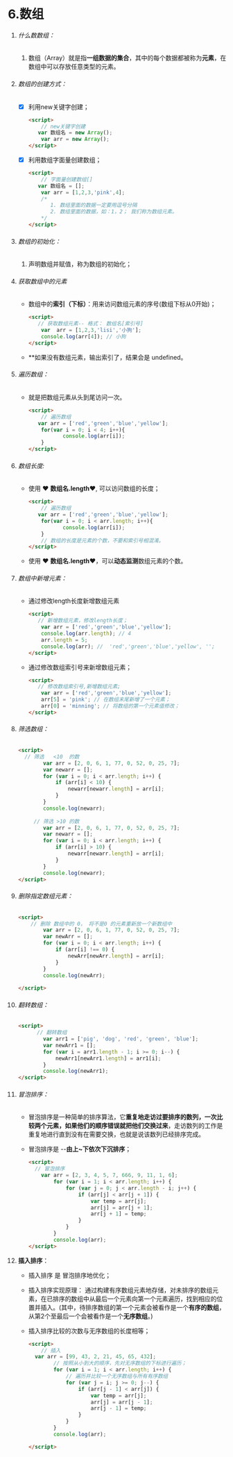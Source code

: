 # 6.数组

1. ###### 什么数数组：

   1. 数组（Array）就是指**一组数据的集合**，其中的每个数据都被称为**元素**，在数组中可以存放任意类型的元素。

2. ###### 数组的创建方式：

   - [x] 利用new关键字创建；

     ```html
     <script>
         // new关键字创建
     	var 数组名 = new Array();
         var arr = new Array();
     </script>
     ```

   - [x] 利用数组字面量创建数组；

     ```HTML
     <script>
         // 字面量创建数组[]
     	var 数组名 = [];
         var arr = [1,2,3,'pink',4];
         /*
         	1. 数组里面的数据一定要用逗号分隔
         	2. 数组里面的数据，如：1，2； 我们称为数组元素。
         */
     </script>
     ```

3. ###### 数组的初始化： 

   1. 声明数组并赋值，称为数组的初始化；

4. ###### 获取数组中的元素

   - 数组中的**索引（下标）**：用来访问数组元素的序号(数组下标从0开始)；

     ```html
     <script>
     	// 获取数组元素-- 格式： 数组名[索引号]
         var  arr = [1,2,3,'lisi','小狗'];
         console.log(arr[4]); // 小狗
     </script>
     ```

   - **如果没有数组元素，输出索引了，结果会是 undefined。

5. ###### 遍历数组：

   - 就是把数组元素从头到尾访问一次。

     ```html
     <script>
         // 遍历数组
     	var arr = ['red','green','blue','yellow'];
         for(var i = 0; i < 4; i++){
     			console.log(arr[i]);
         }
     </script>
     ```

6. ###### 数组长度:

   - 使用	❤️ **数组名.length**❤️, 可以访问数组的长度；

     ```html
     <script>
         // 遍历数组
     	var arr = ['red','green','blue','yellow'];
         for(var i = 0; i < arr.length; i++){
     			console.log(arr[i]);
         }
         // 数组的长度是元素的个数，不要和索引号相混淆。
     </script>
     ```

   - 使用	❤️ **数组名.length**❤️，可以**动态监测**数组元素的个数。
   
7. ###### 数组中新增元素：

   - 通过修改length长度新增数组元素

     ```html
     <script>
     	// 新增数组元素，修改length长度；
         var arr = ['red','green','blue','yellow'];
         console.log(arr.length); // 4
         arr.length = 5;
         console.log(arr); //  'red','green','blue','yellow', '';
     </script>
     ```

   - 通过修改数组索引号来新增数组元素；

     ```html
     <script>
     	// 修改数组索引号,新增数组元素;
         var arr = ['red','green','blue','yellow'];
         arr[5] = 'pink'; // 在数组末尾新增了一个元素；
         arr[0] = 'minning'; // 将数组的第一个元素值修改；
     </script>
     ```

8. ###### 筛选数组：

   ```html
   <script>
   	 // 筛选   <10  的数
           var arr = [2, 0, 6, 1, 77, 0, 52, 0, 25, 7];
           var newarr = [];
           for (var i = 0; i < arr.length; i++) {
               if (arr[i] < 10) {
                   newarr[newarr.length] = arr[i];
               }
           }
           console.log(newarr);
       
        // 筛选 >10 的数
           var arr = [2, 0, 6, 1, 77, 0, 52, 0, 25, 7];
           var newarr = [];
           for (var i = 0; i < arr.length; i++) {
               if (arr[i] > 10) {
                   newarr[newarr.length] = arr[i];
               }
           }
           console.log(newarr);
   </script>
   ```

9. ###### 删除指定数组元素：

   ```html
   <script>
   	   // 删除 数组中的 0， 将不是0 的元素重新放一个新数组中
           var arr = [2, 0, 6, 1, 77, 0, 52, 0, 25, 7];
           var newArr = [];
           for (var i = 0; i < arr.length; i++) {
               if (arr[i] !== 0) {
                   newArr[newArr.length] = arr[i];
               }
           }
           console.log(newArr);
   	
   </script>
   ```

10. ###### 翻转数组：

    ```html
    <script>
    	  // 翻转数组
            var arr1 = ['pig', 'dog', 'red', 'green', 'blue'];
            var newArr1 = [];
            for (var i = arr1.length - 1; i >= 0; i--) {
                newArr1[newArr1.length] = arr1[i];
            }
            console.log(newArr1);
    </script>
    ```

11. ###### 冒泡排序：

    - 冒泡排序是一种简单的排序算法，它**重复地走访过要排序的数列，一次比较两个元素，如果他们的顺序错误就把他们交换过来**，走访数列的工作是重复地进行直到没有在需要交换，也就是说该数列已经排序完成。

    - 冒泡排序是  --**由上~下依次下沉排序**；

      ```html
      <script>
      	// 冒泡排序
          var arr = [2, 3, 4, 5, 7, 666, 9, 11, 1, 6];
              for (var i = 1; i < arr.length; i++) {
                  for (var j = 0; j < arr.length - i; j++) {
                      if (arr[j] < arr[j + 1]) {
                          var temp = arr[j];
                          arr[j] = arr[j + 1];
                          arr[j + 1] = temp;
                      }
                  }
              }
              console.log(arr);
      </script>
      ```

12. **插入排序**：

    - 插入排序   是   冒泡排序地优化；

    - 插入排序实现原理： 通过构建有序数组元素地存储，对未排序的数组元素，在已排序的数组中从最后一个元素向第一个元素遍历，找到相应的位置并插入。(其中，待排序数组的第一个元素会被看作是一个**有序的数组**，从第2个至最后一个会被看作是一个**无序数组**。)

    - 插入排序比较的次数与无序数组的长度相等；

      ```html
      <script>
          // 插入
      	var arr = [99, 43, 2, 21, 45, 65, 432];
              // 按照从小到大的顺序，先对无序数组的下标进行遍历；
              for (var i = 1; i < arr.length; i++) {
                  // 遍历并比较一个无序数组与所有有序数组
                  for (var j = i; j >= 0; j--) {
                      if (arr[j - 1] < arr[j]) {
                          var temp = arr[j];
                          arr[j] = arr[j - 1];
                          arr[j - 1] = temp;
                      }
                  }
              }
              console.log(arr);
      
      </script>
      ```

      

